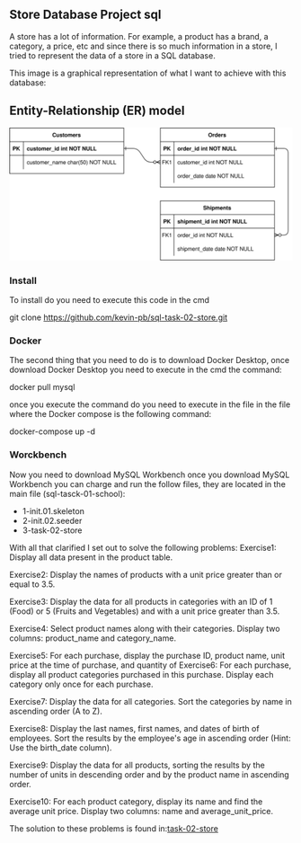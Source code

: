 ## Store Database Project sql

A store has a lot of information. For example, a product has a brand, a category, a price, etc
and since there is so much information in a store, I tried to represent the data of a store in a SQL database.

This image is a graphical representation of what I want to achieve with this database:
## Entity-Relationship (ER) model 
![model.er](./rsc/model.er.drawio.svg)

### Install

To install do you need to execute this code in the cmd

git clone https://github.com/kevin-pb/sql-task-02-store.git

### Docker

The second thing that you need to do is to download Docker Desktop, once download Docker Desktop you need to execute in the cmd the command:

docker pull mysql

once you execute the command do you need to execute in the file in the file where the Docker compose is the following command:

docker-compose up -d 

### Worckbench

Now you need to download MySQL Workbench once you download MySQL Workbench you can charge and run the follow files, they are located in the main file (sql-tasck-01-school):

- 1-init.01.skeleton
- 2-init.02.seeder
- 3-task-02-store

With all that clarified I set out to solve the following problems:
Exercise1: Display all data present in the product table.

Exercise2: Display the names of products with a unit price greater than or equal to 3.5.

Exercise3: Display the data for all products in categories with an ID of 1 (Food) or 5 (Fruits and Vegetables) and with a unit price greater than 3.5.

Exercise4: Select product names along with their categories. Display two columns: product_name and category_name.

Exercise5: For each purchase, display the purchase ID, product name, unit price at the time of purchase, and quantity of Exercise6: For each purchase, display all product categories purchased in this purchase. Display each category only once for each purchase.

Exercise7: Display the data for all categories. Sort the categories by name in ascending order (A to Z).

Exercise8: Display the last names, first names, and dates of birth of employees. Sort the results by the employee's age in ascending order (Hint: Use the birth_date column).

Exercise9: Display the data for all products, sorting the results by the number of units in descending order and by the product name in ascending order.

Exercise10: For each product category, display its name and find the average unit price. Display two columns: name and average_unit_price.

The solution to these problems is found in:[task-02-store](https://github.com/kevin-pb/sql-task-02-store/blob/master/task-02-store.sql) 
